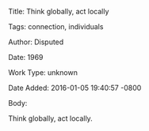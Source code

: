 Title:  Think globally, act locally

Tags:   connection, individuals

Author: Disputed

Date:   1969

Work Type: unknown

Date Added: 2016-01-05 19:40:57 -0800

Body: 

Think globally, act locally.

